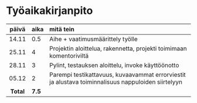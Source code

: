 # Työaikakirjanpito

| päivä | aika | mitä tein  |
| :----:|:-----| :-----|
| 14.11 | 0.5    | Aihe + vaatimusmäärittely työlle |
| 25.11 | 4   | Projektin aloittelua, rakennetta, projekti toimimaan komentoriviltä |
| 28.11 | 3  | Pylint, testauksen aloittelu, invoke käyttöönotto |
| 05.12 | 2  | Parempi testikattavuus, kuvaavammat errorviestit ja alustava toiminnalisuus nappuloiden siirtelyyn |
| **Total** | **7.5**  | |

